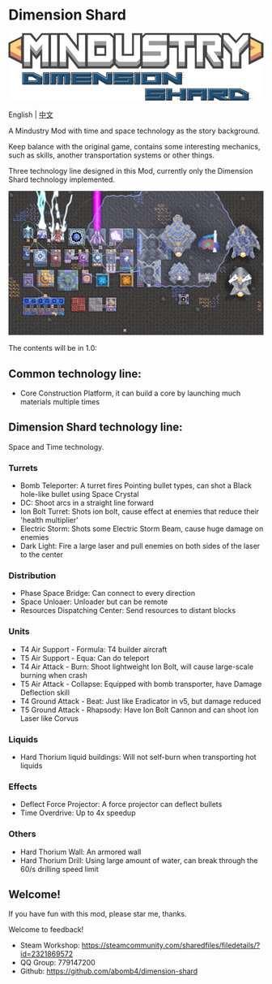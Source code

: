 # Dimension Shard
![](ad/logo.png)

English | [中文](README_cn.md)

A Mindustry Mod with time and space technology as the story background.

Keep balance with the original game, contains some interesting mechanics,
such as skills, another transportation systems or other things.

Three technology line designed in this Mod, currently only the Dimension Shard technology implemented.

![](ad/steam1.png)

The contents will be in 1.0:
## Common technology line:
- Core Construction Platform, it can build a core by launching much materials multiple times

## Dimension Shard technology line:
Space and Time technology.

### Turrets
- Bomb Teleporter: A turret fires Pointing bullet types, can shot a Black hole-like bullet using Space Crystal
- DC: Shoot arcs in a straight line forward
- Ion Bolt Turret: Shots ion bolt, cause effect at enemies that reduce their 'health multiplier'
- Electric Storm: Shots some Electric Storm Beam, cause huge damage on enemies
- Dark Light: Fire a large laser and pull enemies on both sides of the laser to the center

### Distribution
- Phase Space Bridge: Can connect to every direction
- Space Unloaer: Unloader but can be remote
- Resources Dispatching Center: Send resources to distant blocks

### Units
- T4 Air Support - Formula: T4 builder aircraft
- T5 Air Support - Equa: Can do teleport
- T4 Air Attack - Burn: Shoot lightweight Ion Bolt, will cause large-scale burning when crash
- T5 Air Attack - Collapse: Equipped with bomb transporter, have Damage Deflection skill
- T4 Ground Attack - Beat: Just like Eradicator in v5, but damage reduced
- T5 Ground Attack - Rhapsody: Have Ion Bolt Cannon and can shoot Ion Laser like Corvus

### Liquids
- Hard Thorium liquid buildings: Will not self-burn when transporting hot liquids

### Effects
- Deflect Force Projector: A force projector can deflect bullets
- Time Overdrive: Up to 4x speedup

### Others
- Hard Thorium Wall: An armored wall
- Hard Thorium Drill: Using large amount of water, can break through the 60/s drilling speed limit

## Welcome!
If you have fun with this mod, please star me, thanks.

Welcome to feedback!

- Steam Workshop: https://steamcommunity.com/sharedfiles/filedetails/?id=2321869572
- QQ Group: 779147200
- Github: https://github.com/abomb4/dimension-shard
